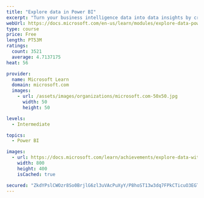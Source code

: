 ```yaml
---
title: "Explore data in Power BI"
excerpt: "Turn your business intelligence data into data insights by creating and configuring Power BI dashboards."
webUrl: https://docs.microsoft.com/en-us/learn/modules/explore-data-power-bi/
type: course
price: Free
length: PT53M
ratings:
  count: 3521
  average: 4.7137175
heat: 56

provider:
  name: Microsoft Learn
  domain: microsoft.com
  images:
    - url: /assets/images/organizations/microsoft.com-50x50.jpg
      width: 50
      height: 50

levels:
  - Intermediate

topics:
  - Power BI

images:
  - url: https://docs.microsoft.com/learn/achievements/explore-data-with-power-bi-desktop-social.png
    width: 800
    height: 400
    isCached: true

secured: "ZkdYPslCWOzr8So0BrjlG6zl3uVAcPuXyY/P8hoST13w3dq7FPkCTicuO3EGT3c+u5uMcaBPK0RJp4bp+mMIqBxMThStzsPiWGNHLBUv/c700WDeR/UtvIcn2ri0qlzGGcFg+882YhVy3niNV/oxwhVDMMIchuhD2tJR039kQdrKGznx0nCgiNK5EYnSI5NAiLvDWgbMJVV9IMO+tBkoEzfF8q1yT/sQCusK5WJUvm2oSUPhLy/6iz5bcfZ9rUc0qsMg7GQXT7JHzx9MFLiREkxMbRRFT6aBYf/T7h27UF8aNeqOxCAW2zk6MV71bxkR4NIHh2UebdID1m60YQbbMiP14D6NIGncFJ1si0dBCoemq7HsiHwohvbDaP262Lf/g4Rw0AGwc9yvdMQ9LPZeag+DDIi7KEMvzpkjqvJRvxo=;ei1w0aP41ggi8MweCUr+cg=="
---
```


